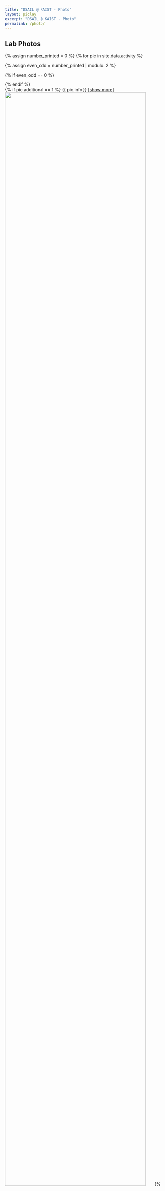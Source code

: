 ```yaml
---
title: "DSAIL @ KAIST - Photo"
layout: piclay
excerpt: "DSAIL @ KAIST - Photo"
permalink: /photo/
---
```


## Lab Photos

{% assign number_printed = 0 %}
{% for pic in site.data.activity %}

{% assign even_odd = number_printed | modulo: 2 %}

{% if even_odd == 0 %}
<div class="row">
{% endif %}

<div class="col-sm-6 clearfix">
 <div class="well">
  {% if pic.additional == 1 %}
  <pubtit>{{ pic.info }} <a href="{{ site.url }}{{ site.baseurl }}/additional_photo/{{ pic.image | remove: '.jpg'}}">[show more]</a></pubtit>
  <img src="{{ site.url }}{{ site.baseurl }}/images/activity/{{ pic.image }}" width="95%">
  {% endif %}
  {% if pic.additional == 0 %}
  <pubtit>{{ pic.info }}</pubtit>
  <img src="{{ site.url }}{{ site.baseurl }}/images/activity/{{ pic.image }}" width="95%">
  {% endif %}
 </div>
</div>

{% assign number_printed = number_printed | plus: 1 %}

{% if even_odd == 1 %}
</div>
{% endif %}


{% endfor %}

{% assign even_odd = number_printed | modulo: 2 %}
{% if even_odd == 1 %}
</div>
{% endif %}

<p> &nbsp; </p>